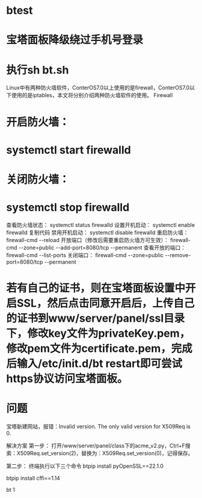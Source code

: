 # btest
# 宝塔面板降级绕过手机号登录
#  执行sh bt.sh 

Linux中有两种防火墙软件，ConterOS7.0以上使用的是firewall，ConterOS7.0以下使用的是iptables，本文将分别介绍两种防火墙软件的使用。
Firewall
# 开启防火墙：
#  systemctl start firewalld
# 关闭防火墙：
#  systemctl stop firewalld
查看防火墙状态：
systemctl status firewalld
设置开机启动：
systemctl enable firewalld
复制代码
禁用开机启动：
systemctl disable firewalld
重启防火墙：
firewall-cmd --reload
开放端口（修改后需要重启防火墙方可生效）：
firewall-cmd --zone=public --add-port=8080/tcp --permanent
查看开放的端口：
firewall-cmd --list-ports
关闭端口：
firewall-cmd --zone=public --remove-port=8080/tcp --permanent

# 若有自己的证书，则在宝塔面板设置中开启SSL，然后点击同意开启后，上传自己的证书到www/server/panel/ssl目录下，修改key文件为privateKey.pem，修改pem文件为certificate.pem，完成后输入/etc/init.d/bt restart即可尝试https协议访问宝塔面板。

# 问题
宝塔新建网站，报错：Invalid version. The only valid version for X509Req is 0.

解决方案
第一步：
打开/www/server/panel/class下的acme_v2.py，Ctrl+F搜索：X509Req.set_version(2)，替换为：X509Req.set_version(0)，记得保存。

第二步：
终端执行以下三个命令
btpip install pyOpenSSL==22.1.0

btpip install cffi==1.14

bt 1 


                            
